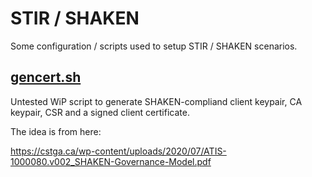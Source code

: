 # STIR / SHAKEN

Some configuration / scripts used to setup STIR / SHAKEN scenarios.

## [gencert.sh](Certgen/gencert.sh)

Untested WiP script to generate SHAKEN-compliand client keypair, CA keypair,
CSR and a signed client certificate.

The idea is from here:

https://cstga.ca/wp-content/uploads/2020/07/ATIS-1000080.v002_SHAKEN-Governance-Model.pdf
